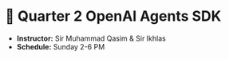 # 🤖 Quarter 2 OpenAI Agents SDK

- **Instructor:** Sir Muhammad Qasim & Sir Ikhlas
- **Schedule:** Sunday 2-6 PM


